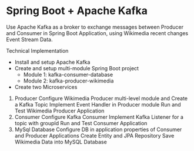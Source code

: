 # Spring Boot + Apache Kafka

Use Apache Kafka as a broker to exchange messages between Producer and Consumer in Spring Boot Application, using Wikimedia recent changes Event Stream Data.

Technical Implementation
*  Install and setup Apache Kafka
*  Create and setup multi-module Spring Boot project
   *  Module 1: kafka-consumer-database
   *  Module 2: kafka-producer-wikimedia
*  Create two Microservices
  
1. Producer
  Configure Wikimedia Producer multi-level module and Create a Kafka Topic
  Implement Event Handler in Producer module
  Run and Test Wikimedia Producer Application
2. Consumer
  Configure Kafka Consumer
  Implement Kafka Listener for a topic with groupId
  Run and Test Consumer Application
3. MySql Database
  Configure DB in application properties of Consumer and Producer Applications
  Create Entity and JPA Repository
  Save Wikimedia Data into MySQL Database


